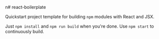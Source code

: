 n# react-boilerplate

Quickstart project template for building `npm` modules with React and JSX.

Just `npm install` and `npm run build` when you're done. Use `npm start` to continuously build.
